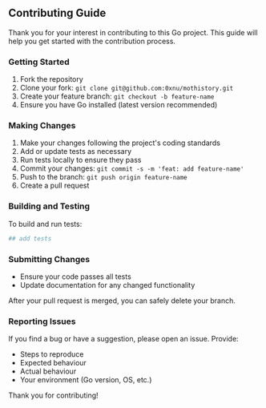 ## Contributing Guide

Thank you for your interest in contributing to this Go project. This guide will help you get started with the contribution process.

### Getting Started

1. Fork the repository
2. Clone your fork: `git clone git@github.com:0xnu/mothistory.git`
3. Create your feature branch: `git checkout -b feature-name`
4. Ensure you have Go installed (latest version recommended)

### Making Changes

1. Make your changes following the project's coding standards
2. Add or update tests as necessary
3. Run tests locally to ensure they pass
4. Commit your changes: `git commit -s -m 'feat: add feature-name'`
5. Push to the branch: `git push origin feature-name`
6. Create a pull request

### Building and Testing

To build and run tests:

```sh
## add tests
```

### Submitting Changes

- Ensure your code passes all tests
- Update documentation for any changed functionality

After your pull request is merged, you can safely delete your branch.

### Reporting Issues

If you find a bug or have a suggestion, please open an issue. Provide:

- Steps to reproduce
- Expected behaviour
- Actual behaviour
- Your environment (Go version, OS, etc.)

Thank you for contributing!